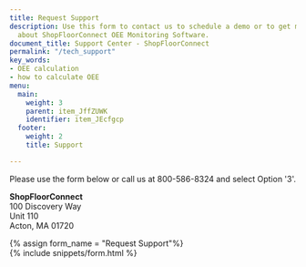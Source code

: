 ```yaml
---
title: Request Support
description: Use this form to contact us to schedule a demo or to get more information
  about ShopFloorConnect OEE Monitoring Software.
document_title: Support Center - ShopFloorConnect
permalink: "/tech_support"
key_words:
- OEE calculation
- how to calculate OEE
menu:
  main:
    weight: 3
    parent: item_JffZUWK
    identifier: item_JEcfgcp
  footer:
    weight: 2
    title: Support

---
```

Please use the form below or call us at 800-586-8324 and select Option '3'.

**ShopFloorConnect**  
100 Discovery Way  
Unit 110  
Acton, MA 01720

{% assign form_name = "Request Support"%}  
{% include snippets/form.html %}